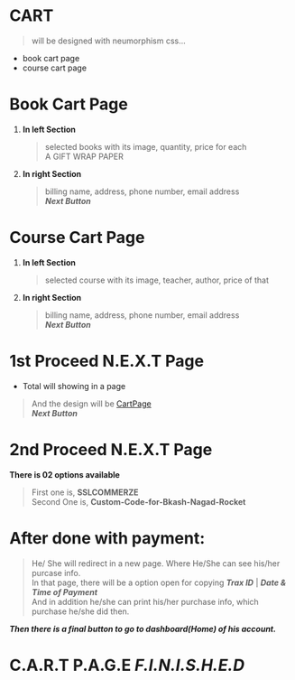 <!-- ============================================ CART SECTION ========================================================== -->
# CART
  > will be designed with neumorphism css...

- book cart page
- course cart page


# Book Cart Page

1. __In left Section__  
      > selected books with its image, quantity, price for each  
       A GIFT WRAP PAPER 

2. __In right Section__  
      > billing name, address, phone number, email address  
      ***Next Button***


# Course Cart Page

1. __In left Section__  
      > selected course with its image, teacher, author, price of that

2. __In right Section__  
      > billing name, address, phone number, email address  
      ***Next Button***


# 1st  Proceed  N.E.X.T  Page

- Total will showing in a page  
> And the design will be [CartPage](https://1drv.ms/i/s!Aq4FfT9SYylha7-M-FF4GW1-cQU?e=iSKTEi)  
***Next Button***


# 2nd  Proceed  N.E.X.T  Page

__There is 02 options available__  
> First one is, __SSLCOMMERZE__  
Second One is, __Custom-Code-for-Bkash-Nagad-Rocket__

# After done with payment:
> He/ She will redirect in a new page. Where He/She can see his/her purcase info.  
In that page, there will be a option open for copying ***Trax ID*** | ***Date & Time of Payment***  
And in addition he/she can print his/her purchase info, which purchase he/she did then.

***Then there is a final button to go to dashboard(Home) of his account.***

# C.A.R.T   P.A.G.E   ***F.I.N.I.S.H.E.D***